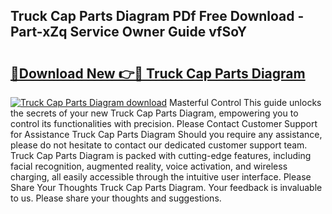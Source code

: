 ## Truck Cap Parts Diagram PDf Free Download - Part-xZq Service Owner Guide vfSoY

# <h2><a href="http://dflz88.blite.top/?on=Truck+Cap+Parts+Diagram">🔗Download New 👉🔴 Truck Cap Parts Diagram</a></h2>

[![Truck Cap Parts Diagram download](https://i.imgur.com/lujVjoI.png)](http://dflz88.blite.top/?on=Truck+Cap+Parts+Diagram)
Masterful Control This guide unlocks the secrets of your new Truck Cap Parts Diagram, empowering you to control its functionalities with precision. Please Contact Customer Support for Assistance Truck Cap Parts Diagram Should you require any assistance, please do not hesitate to contact our dedicated customer support team. Truck Cap Parts Diagram is packed with cutting-edge features, including facial recognition, augmented reality, voice activation, and wireless charging, all easily accessible through the intuitive user interface. Please Share Your Thoughts Truck Cap Parts Diagram. Your feedback is invaluable to us. Please share your thoughts and suggestions.
